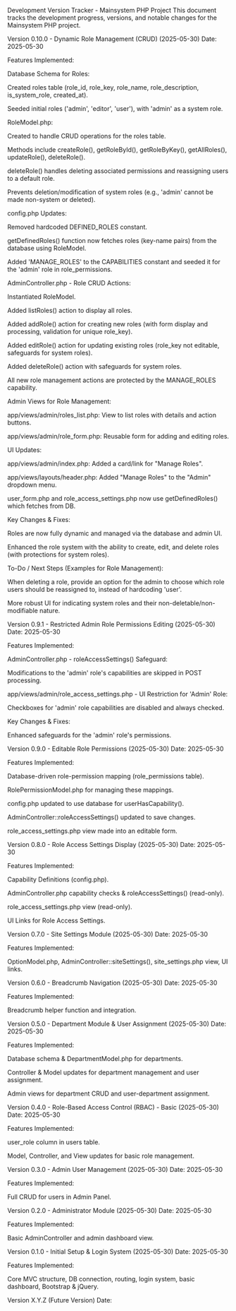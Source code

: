 Development Version Tracker - Mainsystem PHP Project
This document tracks the development progress, versions, and notable changes for the Mainsystem PHP project.

Version 0.10.0 - Dynamic Role Management (CRUD) (2025-05-30)
Date: 2025-05-30

Features Implemented:

Database Schema for Roles:

Created roles table (role_id, role_key, role_name, role_description, is_system_role, created_at).

Seeded initial roles ('admin', 'editor', 'user'), with 'admin' as a system role.

RoleModel.php:

Created to handle CRUD operations for the roles table.

Methods include createRole(), getRoleById(), getRoleByKey(), getAllRoles(), updateRole(), deleteRole().

deleteRole() handles deleting associated permissions and reassigning users to a default role.

Prevents deletion/modification of system roles (e.g., 'admin' cannot be made non-system or deleted).

config.php Updates:

Removed hardcoded DEFINED_ROLES constant.

getDefinedRoles() function now fetches roles (key-name pairs) from the database using RoleModel.

Added 'MANAGE_ROLES' to the CAPABILITIES constant and seeded it for the 'admin' role in role_permissions.

AdminController.php - Role CRUD Actions:

Instantiated RoleModel.

Added listRoles() action to display all roles.

Added addRole() action for creating new roles (with form display and processing, validation for unique role_key).

Added editRole() action for updating existing roles (role_key not editable, safeguards for system roles).

Added deleteRole() action with safeguards for system roles.

All new role management actions are protected by the MANAGE_ROLES capability.

Admin Views for Role Management:

app/views/admin/roles_list.php: View to list roles with details and action buttons.

app/views/admin/role_form.php: Reusable form for adding and editing roles.

UI Updates:

app/views/admin/index.php: Added a card/link for "Manage Roles".

app/views/layouts/header.php: Added "Manage Roles" to the "Admin" dropdown menu.

user_form.php and role_access_settings.php now use getDefinedRoles() which fetches from DB.

Key Changes & Fixes:

Roles are now fully dynamic and managed via the database and admin UI.

Enhanced the role system with the ability to create, edit, and delete roles (with protections for system roles).

To-Do / Next Steps (Examples for Role Management):

When deleting a role, provide an option for the admin to choose which role users should be reassigned to, instead of hardcoding 'user'.

More robust UI for indicating system roles and their non-deletable/non-modifiable nature.

Version 0.9.1 - Restricted Admin Role Permissions Editing (2025-05-30)
Date: 2025-05-30

Features Implemented:

AdminController.php - roleAccessSettings() Safeguard:

Modifications to the 'admin' role's capabilities are skipped in POST processing.

app/views/admin/role_access_settings.php - UI Restriction for 'Admin' Role:

Checkboxes for 'admin' role capabilities are disabled and always checked.

Key Changes & Fixes:

Enhanced safeguards for the 'admin' role's permissions.

Version 0.9.0 - Editable Role Permissions (2025-05-30)
Date: 2025-05-30

Features Implemented:

Database-driven role-permission mapping (role_permissions table).

RolePermissionModel.php for managing these mappings.

config.php updated to use database for userHasCapability().

AdminController::roleAccessSettings() updated to save changes.

role_access_settings.php view made into an editable form.

Version 0.8.0 - Role Access Settings Display (2025-05-30)
Date: 2025-05-30

Features Implemented:

Capability Definitions (config.php).

AdminController.php capability checks & roleAccessSettings() (read-only).

role_access_settings.php view (read-only).

UI Links for Role Access Settings.

Version 0.7.0 - Site Settings Module (2025-05-30)
Date: 2025-05-30

Features Implemented:

OptionModel.php, AdminController::siteSettings(), site_settings.php view, UI links.

Version 0.6.0 - Breadcrumb Navigation (2025-05-30)
Date: 2025-05-30

Features Implemented:

Breadcrumb helper function and integration.

Version 0.5.0 - Department Module & User Assignment (2025-05-30)
Date: 2025-05-30

Features Implemented:

Database schema & DepartmentModel.php for departments.

Controller & Model updates for department management and user assignment.

Admin views for department CRUD and user-department assignment.

Version 0.4.0 - Role-Based Access Control (RBAC) - Basic (2025-05-30)
Date: 2025-05-30

Features Implemented:

user_role column in users table.

Model, Controller, and View updates for basic role management.

Version 0.3.0 - Admin User Management (2025-05-30)
Date: 2025-05-30

Features Implemented:

Full CRUD for users in Admin Panel.

Version 0.2.0 - Administrator Module (2025-05-30)
Date: 2025-05-30

Features Implemented:

Basic AdminController and admin dashboard view.

Version 0.1.0 - Initial Setup & Login System (2025-05-30)
Date: 2025-05-30

Features Implemented:

Core MVC structure, DB connection, routing, login system, basic dashboard, Bootstrap & jQuery.

Version X.Y.Z (Future Version)
Date: